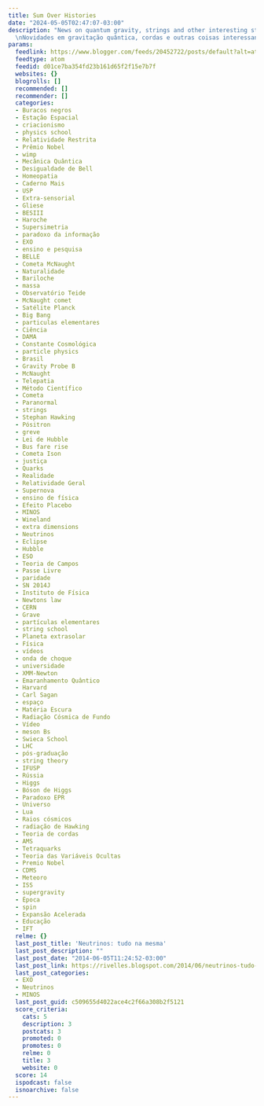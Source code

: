 ```yaml
---
title: Sum Over Histories
date: "2024-05-05T02:47:07-03:00"
description: "News on quantum gravity, strings and other interesting stuff in physics.
  \nNovidades em gravitação quântica, cordas e outras coisas interessantes em física."
params:
  feedlink: https://www.blogger.com/feeds/20452722/posts/default?alt=atom
  feedtype: atom
  feedid: d01ce7ba354fd23b161d65f2f15e7b7f
  websites: {}
  blogrolls: []
  recommended: []
  recommender: []
  categories:
  - Buracos negros
  - Estação Espacial
  - criacionismo
  - physics school
  - Relatividade Restrita
  - Prêmio Nobel
  - wimp
  - Mecânica Quântica
  - Desigualdade de Bell
  - Homeopatia
  - Caderno Mais
  - USP
  - Extra-sensorial
  - Gliese
  - BESIII
  - Haroche
  - Supersimetria
  - paradoxo da informação
  - EXO
  - ensino e pesquisa
  - BELLE
  - Cometa McNaught
  - Naturalidade
  - Bariloche
  - massa
  - Observatório Teide
  - McNaught comet
  - Satélite Planck
  - Big Bang
  - particulas elementares
  - Ciência
  - DAMA
  - Constante Cosmológica
  - particle physics
  - Brasil
  - Gravity Probe B
  - McNaught
  - Telepatia
  - Método Científico
  - Cometa
  - Paranormal
  - strings
  - Stephan Hawking
  - Pósitron
  - greve
  - Lei de Hubble
  - Bus fare rise
  - Cometa Ison
  - justiça
  - Quarks
  - Realidade
  - Relatividade Geral
  - Supernova
  - ensino de física
  - Efeito Placebo
  - MINOS
  - Wineland
  - extra dimensions
  - Neutrinos
  - Eclipse
  - Hubble
  - ESO
  - Teoria de Campos
  - Passe Livre
  - paridade
  - SN 2014J
  - Instituto de Física
  - Newtons law
  - CERN
  - Grave
  - partículas elementares
  - string school
  - Planeta extrasolar
  - Física
  - vídeos
  - onda de choque
  - universidade
  - XMM-Newton
  - Emaranhamento Quântico
  - Harvard
  - Carl Sagan
  - espaço
  - Matéria Escura
  - Radiação Cósmica de Fundo
  - Vídeo
  - meson Bs
  - Swieca School
  - LHC
  - pós-graduação
  - string theory
  - IFUSP
  - Rússia
  - Higgs
  - Bóson de Higgs
  - Paradoxo EPR
  - Universo
  - Lua
  - Raios cósmicos
  - radiação de Hawking
  - Teoria de cordas
  - AMS
  - Tetraquarks
  - Teoria das Variáveis Ocultas
  - Premio Nobel
  - CDMS
  - Meteoro
  - ISS
  - supergravity
  - Época
  - spin
  - Expansão Acelerada
  - Educação
  - IFT
  relme: {}
  last_post_title: 'Neutrinos: tudo na mesma'
  last_post_description: ""
  last_post_date: "2014-06-05T11:24:52-03:00"
  last_post_link: https://rivelles.blogspot.com/2014/06/neutrinos-tudo-na-mesma.html
  last_post_categories:
  - EXO
  - Neutrinos
  - MINOS
  last_post_guid: c509655d4022ace4c2f66a308b2f5121
  score_criteria:
    cats: 5
    description: 3
    postcats: 3
    promoted: 0
    promotes: 0
    relme: 0
    title: 3
    website: 0
  score: 14
  ispodcast: false
  isnoarchive: false
---
```

